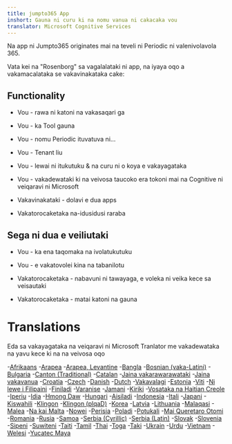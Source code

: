 ```yaml
---
title: jumpto365 App
inshort: Gauna ni curu ki na nomu vanua ni cakacaka vou
translator: Microsoft Cognitive Services
---
```



Na app ni Jumpto365 originates mai na teveli ni Periodic ni valenivolavola 365. 

Vata kei na "Rosenborg" sa vagalalataki ni app, na iyaya oqo a vakamacalataka se vakavinakataka cake:

## Functionality

* Vou - rawa ni katoni na vakasaqari ga

* Vou - ka Tool gauna

* Vou - nomu Periodic ituvatuva ni...

* Vou - Tenant liu

* Vou - lewai ni itukutuku & na curu ni o koya e vakayagataka

* Vou - vakadewataki ki na veivosa taucoko era tokoni mai na Cognitive ni veiqaravi ni Microsoft

* Vakavinakataki - dolavi e dua apps

* Vakatorocaketaka na-idusidusi raraba

## Sega ni dua e veiliutaki

* Vou - ka ena taqomaka na ivolatukutuku

* Vou - e vakatovolei kina na tabanilotu

* Vakatorocaketaka - nabavuni ni tawayaga, e voleka ni veika kece sa veisautaki

* Vakatorocaketaka - matai katoni na gauna


# Translations
Eda sa vakayagataka na veiqaravi ni Microsoft Tranlator me vakadewataka na yavu kece ki na na veivosa oqo

-[Afrikaans](https://preview.app.jumpto365.com/tool/jumpto365/language/af)
-[Arapea](https://preview.app.jumpto365.com/tool/jumpto365/language/ar)
-[Arapea, Levantine](https://preview.app.jumpto365.com/tool/jumpto365/language/apc)
-[Bangla](https://preview.app.jumpto365.com/tool/jumpto365/language/bn)
-[Bosnian (vaka-Latini)](https://preview.app.jumpto365.com/tool/jumpto365/language/bs)
-[Bulgaria](https://preview.app.jumpto365.com/tool/jumpto365/language/bg)
-[Canton (Traditional)](https://preview.app.jumpto365.com/tool/jumpto365/language/yue)
-[Catalan](https://preview.app.jumpto365.com/tool/jumpto365/language/ca)
-[Jaina vakarawarawataki](https://preview.app.jumpto365.com/tool/jumpto365/language/zh-Hans)
-[Jaina vakavanua](https://preview.app.jumpto365.com/tool/jumpto365/language/zh-Hant)
-[Croatia](https://preview.app.jumpto365.com/tool/jumpto365/language/hr)
-[Czech](https://preview.app.jumpto365.com/tool/jumpto365/language/cs)
-[Danish](https://preview.app.jumpto365.com/tool/jumpto365/language/da)
-[Dutch](https://preview.app.jumpto365.com/tool/jumpto365/language/nl)
-[Vakavalagi](https://preview.app.jumpto365.com/tool/jumpto365/language/en)
-[Estonia](https://preview.app.jumpto365.com/tool/jumpto365/language/et)
-[Viti](https://preview.app.jumpto365.com/tool/jumpto365/language/fj)
-[Ni lewe i Filipaini](https://preview.app.jumpto365.com/tool/jumpto365/language/fil)
-[Finiladi](https://preview.app.jumpto365.com/tool/jumpto365/language/fi)
-[Varanise](https://preview.app.jumpto365.com/tool/jumpto365/language/fr)
-[Jamani](https://preview.app.jumpto365.com/tool/jumpto365/language/de)
-[Kiriki](https://preview.app.jumpto365.com/tool/jumpto365/language/el)
-[Vosataka na Haitian Creole](https://preview.app.jumpto365.com/tool/jumpto365/language/ht)
-[Iperiu](https://preview.app.jumpto365.com/tool/jumpto365/language/he)
-[Idia](https://preview.app.jumpto365.com/tool/jumpto365/language/hi)
-[Hmong Daw](https://preview.app.jumpto365.com/tool/jumpto365/language/mww)
-[Hungari](https://preview.app.jumpto365.com/tool/jumpto365/language/hu)
-[Aisiladi](https://preview.app.jumpto365.com/tool/jumpto365/language/is)
-[Indonesia](https://preview.app.jumpto365.com/tool/jumpto365/language/id)
-[Itali](https://preview.app.jumpto365.com/tool/jumpto365/language/it)
-[Japani](https://preview.app.jumpto365.com/tool/jumpto365/language/ja)
-[Kiswahili](https://preview.app.jumpto365.com/tool/jumpto365/language/sw)
-[Klingon](https://preview.app.jumpto365.com/tool/jumpto365/language/tlh)
-[Klingon (plqaD)](https://preview.app.jumpto365.com/tool/jumpto365/language/tlh-Qaak)
-[Korea](https://preview.app.jumpto365.com/tool/jumpto365/language/ko)
-[Latvia](https://preview.app.jumpto365.com/tool/jumpto365/language/lv)
-[Lithuania](https://preview.app.jumpto365.com/tool/jumpto365/language/lt)
-[Malaqasi](https://preview.app.jumpto365.com/tool/jumpto365/language/mg)
-[Malea](https://preview.app.jumpto365.com/tool/jumpto365/language/ms)
-[Na kai Malta](https://preview.app.jumpto365.com/tool/jumpto365/language/mt)
-[Nowei](https://preview.app.jumpto365.com/tool/jumpto365/language/nb)
-[Perisia](https://preview.app.jumpto365.com/tool/jumpto365/language/fa)
-[Poladi](https://preview.app.jumpto365.com/tool/jumpto365/language/pl)
-[Potukali](https://preview.app.jumpto365.com/tool/jumpto365/language/pt)
-[Mai Queretaro Otomi](https://preview.app.jumpto365.com/tool/jumpto365/language/otq)
-[Romania](https://preview.app.jumpto365.com/tool/jumpto365/language/ro)
-[Rusia](https://preview.app.jumpto365.com/tool/jumpto365/language/ru)
-[Samoa](https://preview.app.jumpto365.com/tool/jumpto365/language/sm)
-[Serbia (Cyrillic)](https://preview.app.jumpto365.com/tool/jumpto365/language/sr-Cyrl)
-[Serbia (Latin)](https://preview.app.jumpto365.com/tool/jumpto365/language/sr-Latn)
-[Slovak](https://preview.app.jumpto365.com/tool/jumpto365/language/sk)
-[Slovenia](https://preview.app.jumpto365.com/tool/jumpto365/language/sl)
-[Sipeni](https://preview.app.jumpto365.com/tool/jumpto365/language/es)
-[Suwiteni](https://preview.app.jumpto365.com/tool/jumpto365/language/sv)
-[Taiti](https://preview.app.jumpto365.com/tool/jumpto365/language/ty)
-[Tamil](https://preview.app.jumpto365.com/tool/jumpto365/language/ta)
-[Thai](https://preview.app.jumpto365.com/tool/jumpto365/language/th)
-[Toga](https://preview.app.jumpto365.com/tool/jumpto365/language/to)
-[Taki](https://preview.app.jumpto365.com/tool/jumpto365/language/tr)
-[Ukrain](https://preview.app.jumpto365.com/tool/jumpto365/language/uk)
-[Urdu](https://preview.app.jumpto365.com/tool/jumpto365/language/ur)
-[Vietnam](https://preview.app.jumpto365.com/tool/jumpto365/language/vi)
-[Welesi](https://preview.app.jumpto365.com/tool/jumpto365/language/cy)
-[Yucatec Maya](https://preview.app.jumpto365.com/tool/jumpto365/language/yua)

